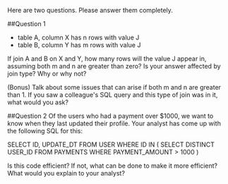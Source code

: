 Here are two questions. Please answer them completely. 

##Question 1
* table A, column X has n rows with value J 
* table B, column Y has m rows with value J

If join A and B on X and Y, how many rows will the value J appear in, assuming both m and n are greater than zero? Is your answer affected by join type? Why or why not? 

(Bonus) Talk about some issues that can arise if both m and n are greater than 1. If you saw a colleague's SQL query and this type of join was in it, what would you ask? 


##Question 2
 Of the users who had a payment over $1000, we want to know when they last updated their profile. Your analyst has come up with the following SQL for this: 

SELECT 
	ID,
	UPDATE_DT 
FROM USER 
WHERE ID IN (
	SELECT DISTINCT USER_ID FROM
	PAYMENTS
	WHERE PAYMENT_AMOUNT > 1000
) 

Is this code efficient? If not, what can be done to make it more efficient? What would you explain to your analyst? 
